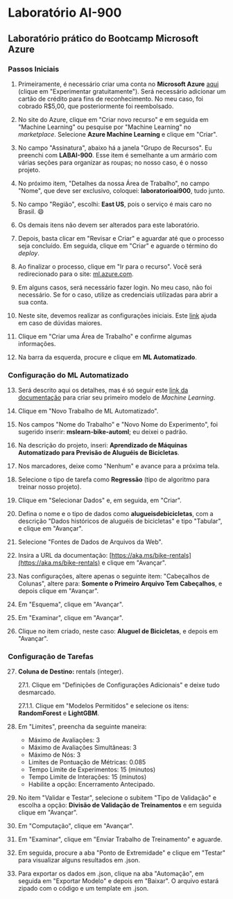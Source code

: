 # Laboratório AI-900

## Laboratório prático do Bootcamp Microsoft Azure

### Passos Iniciais

1. Primeiramente, é necessário criar uma conta no **Microsoft Azure** [aqui](https://azure.microsoft.com/pt-br/) (clique em "Experimentar gratuitamente"). Será necessário adicionar um cartão de crédito para fins de reconhecimento. No meu caso, foi cobrado R$5,00, que posteriormente foi reembolsado.

2. No site do Azure, clique em "Criar novo recurso" e em seguida em "Machine Learning" ou pesquise por "Machine Learning" no *marketplace*. Selecione **Azure Machine Learning** e clique em "Criar".

3. No campo "Assinatura", abaixo há a janela "Grupo de Recursos". Eu preenchi com **LABAI-900**. Esse item é semelhante a um armário com várias seções para organizar as roupas; no nosso caso, é o nosso projeto.

4. No próximo item, "Detalhes da nossa Área de Trabalho", no campo "Nome", que deve ser exclusivo, coloquei: **laboratorioai900**, tudo junto.

5. No campo "Região", escolhi: **East US**, pois o serviço é mais caro no Brasil. 😄

6. Os demais itens não devem ser alterados para este laboratório.

7. Depois, basta clicar em "Revisar e Criar" e aguardar até que o processo seja concluído. Em seguida, clique em "Criar" e aguarde o término do *deploy*.

8. Ao finalizar o processo, clique em "Ir para o recurso". Você será redirecionado para o site: [ml.azure.com](https://ml.azure.com).

9. Em alguns casos, será necessário fazer login. No meu caso, não foi necessário. Se for o caso, utilize as credenciais utilizadas para abrir a sua conta.

10. Neste site, devemos realizar as configurações iniciais. Este [link](https://microsoftlearning.github.io/mslearn-ai-fundamentals/Instructions/Labs/02-content-safety.html) ajuda em caso de dúvidas maiores.

11. Clique em "Criar uma Área de Trabalho" e confirme algumas informações.

12. Na barra da esquerda, procure e clique em **ML Automatizado**.

### Configuração do ML Automatizado

13. Será descrito aqui os detalhes, mas é só seguir este [link da documentação](https://microsoftlearning.github.io/mslearn-ai-fundamentals/Instructions/Labs/01-machine-learning.html) para criar seu primeiro modelo de *Machine Learning*.

14. Clique em "Novo Trabalho de ML Automatizado".

15. Nos campos "Nome do Trabalho" e "Novo Nome do Experimento", foi sugerido inserir: **mslearn-bike-automl**; eu deixei o padrão.

16. Na descrição do projeto, inseri: **Aprendizado de Máquinas Automatizado para Previsão de Aluguéis de Bicicletas**.

17. Nos marcadores, deixe como "Nenhum" e avance para a próxima tela.

18. Selecione o tipo de tarefa como **Regressão** (tipo de algoritmo para treinar nosso projeto).

19. Clique em "Selecionar Dados" e, em seguida, em "Criar".

20. Defina o nome e o tipo de dados como **alugueisdebicicletas**, com a descrição "Dados históricos de aluguéis de bicicletas" e tipo "Tabular", e clique em "Avançar".

21. Selecione "Fontes de Dados de Arquivos da Web".

22. Insira a URL da documentação: [https://aka.ms/bike-rentals](https://aka.ms/bike-rentals) e clique em "Avançar".

23. Nas configurações, altere apenas o seguinte item: "Cabeçalhos de Colunas", altere para: **Somente o Primeiro Arquivo Tem Cabeçalhos**, e depois clique em "Avançar".

24. Em "Esquema", clique em "Avançar".

25. Em "Examinar", clique em "Avançar".

26. Clique no item criado, neste caso: **Aluguel de Bicicletas**, e depois em "Avançar".

### Configuração de Tarefas

27. **Coluna de Destino:** rentals (integer).

    27.1. Clique em "Definições de Configurações Adicionais" e deixe tudo desmarcado.
    
    27.1.1. Clique em "Modelos Permitidos" e selecione os itens: **RandomForest** e **LightGBM**.

28. Em "Limites", preencha da seguinte maneira:
    - Máximo de Avaliações: 3
    - Máximo de Avaliações Simultâneas: 3
    - Máximo de Nós: 3
    - Limites de Pontuação de Métricas: 0.085
    - Tempo Limite de Experimentos: 15 (minutos)
    - Tempo Limite de Interações: 15 (minutos)
    - Habilite a opção: Encerramento Antecipado.

29. No item "Validar e Testar", selecione o subitem "Tipo de Validação" e escolha a opção: **Divisão de Validação de Treinamentos** e em seguida clique em "Avançar".

30. Em "Computação", clique em "Avançar".

31. Em "Examinar", clique em "Enviar Trabalho de Treinamento" e aguarde.

32. Em seguida, procure a aba "Ponto de Extremidade" e clique em "Testar" para visualizar alguns resultados em .json.

33. Para exportar os dados em .json, clique na aba "Automação", em seguida em "Exportar Modelo" e depois em "Baixar". O arquivo estará zipado com o código e um template em .json.







